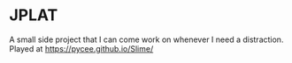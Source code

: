 # JPLAT
A small side project that I can come work on whenever I need a distraction.
Played at https://pycee.github.io/Slime/
